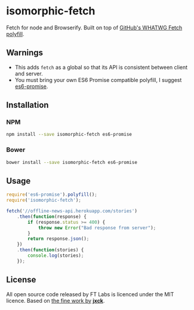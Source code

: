# isomorphic-fetch

Fetch for node and Browserify. Built on top of [GitHub's WHATWG Fetch polyfill](https://github.com/github/fetch).

## Warnings

* This adds `fetch` as a global so that its API is consistent between client and server.
* You must bring your own ES6 Promise compatible polyfill, I suggest [es6-promise](https://github.com/jakearchibald/es6-promise).

## Installation

### NPM

```bash
npm install --save isomorphic-fetch es6-promise
```

### Bower

```bash
bower install --save isomorphic-fetch es6-promise
```

## Usage

```javascript
require('es6-promise').polyfill();
require('isomorphic-fetch');

fetch('//offline-news-api.herokuapp.com/stories')
    .then(function(response) {
        if (response.status >= 400) {
            throw new Error("Bad response from server");
        }
        return response.json();
    })
    .then(function(stories) {
        console.log(stories);
    });
```

## License

All open source code released by FT Labs is licenced under the MIT licence. Based on [the fine work by](https://github.com/github/fetch/pull/31) [**jxck**](https://github.com/Jxck).

